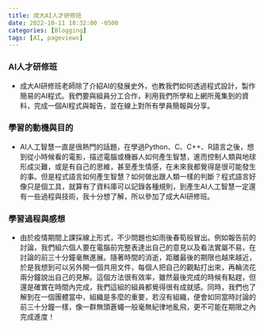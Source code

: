 ```yaml
---
title: 成大AI人才研修班
date: 2022-10-11 18:32:00 -0500
categories: [Blogging]
tags: [AI, pageviews]
---
```


### AI人才研修班
- 成大AI研修班老師除了介紹AI的發展史外，也教我們如何透過程式設計，製作簡易的AI程式。我們要與組員分工合作，利用我們所學和上網所蒐集到的資料，完成一個AI程式與報告，並在線上對所有學員簡報與分享。

### 學習的動機與目的
- AI人工智慧一直是很熱門的話題，在學過Python、C、C++、R語言之後，想到從小時候看的電影，描述電腦或機器人如何產生智慧，進而控制人類與地球形成災難，或是有自己的思維，甚至產生情感，在未來我都覺得是很可能發生的事。但是程式語言如何產生智慧？如何做出跟人類一樣的判斷？程式語言好像只是個工具，就算有了資料庫可以記錄各種規則，到產生AI人工智慧一定還有一些過程與技術，我十分想了解，所以參加了成大AI研修班。

### 學習過程與感想
- 由於疫情期間上課採線上形式，不少問題也如雨後春筍般冒出。例如報告前的討論，我們組六個人要在電腦前完整表達出自己的意見以及看法實屬不易，在討論的前三十分鐘毫無進展。隨著時間的消逝，距離最後的期限也越來越近，於是我想到可以另外開一個共用文件，每個人把自己的觀點打出來，再輪流花兩分鐘說出自己的見解。這個方法很有效率，雖然最後完成的時候有點趕，但還是確實在時間內完成，我們這組的組員都覺得很有成就感。同時，我們也了解到在一個團體當中，組織是多麼的重要，若沒有組織，便會如同當時討論的前三十分鐘一樣，像一群無頭蒼蠅一般毫無紀律地亂飛，更不可能在期限之內完成進度！